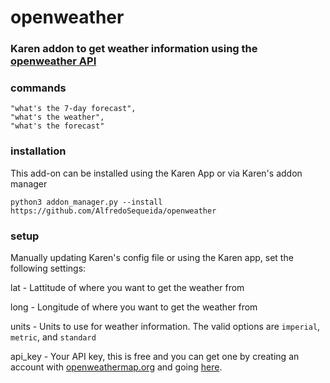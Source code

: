 # openweather
### Karen addon to get weather information using the [openweather API](https://openweathermap.org/api)

### commands
```
"what's the 7-day forecast",
"what's the weather",
"what's the forecast"
```

### installation
This add-on can be installed using the Karen App or via Karen's addon manager
```
python3 addon_manager.py --install https://github.com/AlfredoSequeida/openweather
```

### setup
Manually updating Karen's config file or using the Karen app, set the following settings:

lat - Lattitude of where you want to get the weather from

long - Longitude of where you want to get the weather from

units - Units to use for weather information. The valid options are `imperial`, `metric`, and `standard`

api_key - Your API key, this is free and you can get one by creating an account with [openweathermap.org](https://home.openweathermap.org/users/sign_up) and going [here](https://home.openweathermap.org/api_keys).
